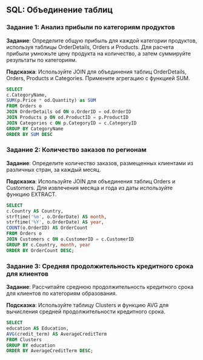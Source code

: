 ## SQL: Объединение таблиц

### Задание 1: Анализ прибыли по категориям продуктов

**Задание**: Определите общую прибыль для каждой категории продуктов, используя таблицы OrderDetails, Orders и Products. Для расчета прибыли умножьте цену продукта на количество, а затем суммируйте результаты по категориям.

**Подсказка**: Используйте JOIN для объединения таблиц OrderDetails, Orders, Products и Categories. Примените агрегацию с функцией SUM.

```sql
SELECT
c.CategoryName,
SUM(p.Price * od.Quantity) as SUM
FROM Orders o
JOIN OrderDetails od ON o.OrderID = od.OrderID
JOIN Products p ON od.ProductID = p.ProductID
JOIN Categories c ON p.CategoryID = c.CategoryID
GROUP BY CategoryName
ORDER BY SUM DESC
```

### Задание 2: Количество заказов по регионам

**Задание**: Определите количество заказов, размещенных клиентами из различных стран, за каждый месяц.

**Подсказка**: Используйте JOIN для объединения таблиц Orders и Customers. Для извлечения месяца и года из даты используйте функцию EXTRACT.

```sql
SELECT
c.Country AS Country,
strftime('%m', o.OrderDate) AS month,
strftime('%Y', o.OrderDate) AS year,
COUNT(o.OrderID) AS OrderCount
FROM Orders o
JOIN Customers c ON o.CustomerID = c.CustomerID
GROUP BY c.Country, month, year
ORDER BY OrderCount DESC;
```

### Задание 3: Средняя продолжительность кредитного срока для клиентов

**Задание**: Рассчитайте среднюю продолжительность кредитного срока для клиентов по категориям образования.

**Подсказка**: Используйте таблицу Clusters и функцию AVG для вычисления средней продолжительности кредитного срока.

```sql
SELECT
education AS Education,
AVG(credit_term) AS AverageCreditTerm
FROM Clusters
GROUP BY education
ORDER BY AverageCreditTerm DESC;
```